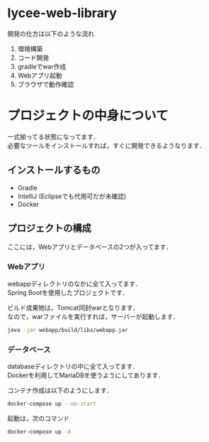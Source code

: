 # lycee-web-library

開発の仕方は以下のような流れ

1. 環境構築
2. コード開発
3. gradleでwar作成
4. Webアプリ起動
6. ブラウザで動作確認


# プロジェクトの中身について

一式揃ってる状態になってます．  
必要なツールをインストールすれば，すぐに開発できるようなります．

## インストールするもの
* Gradle
* IntelliJ (Eclipseでも代用可だが未確認)
* Docker

## プロジェクトの構成
ここには，Webアプリとデータベースの2つが入ってます．

### Webアプリ
webappディレクトリのなかに全て入ってます．  
Spring Bootを使用したプロジェクトです．

ビルド成果物は，Tomcat同封warとなります．  
なので，warファイルを実行すれば，サーバーが起動します．

```bash
java -jar webapp/build/libs/webapp.jar
```

### データベース
databaseディレクトリの中に全て入ってます．  
Dockerを利用してMariaDBを使うようにしてあります．

コンテナ作成は以下のようにします．
```bash
docker-compose up --no-start
```

起動は，次のコマンド
```bash
docker-compose up -d
```
